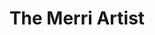 ---
title: "The Merri Artist"
url: /mcminnville/the-merri-artist-northeast-3rd-street/
shop: craft
---
